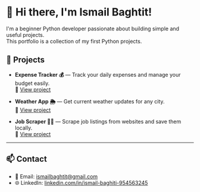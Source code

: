 # 👋 Hi there, I'm Ismail Baghtit!

I'm a beginner Python developer passionate about building simple and useful projects.  
This portfolio is a collection of my first Python projects.

## 🚀 Projects

- **Expense Tracker 💰** — Track your daily expenses and manage your budget easily.  
  🔗 [View project](./expense-tracker)

- **Weather App 🌦️** — Get current weather updates for any city.  
  🔗 [View project](./weather-app)

- **Job Scraper 🕵️‍♀️** — Scrape job listings from websites and save them locally.  
  🔗 [View project](./job-scraper)

---

## 📫 Contact
- 📧 Email: ismailbaghtit@gmail.com  
- 🌐 LinkedIn: [linkedin.com/in/ismail-baghiti-954563245](https://www.linkedin.com/in/ismail-baghiti-954563245)
